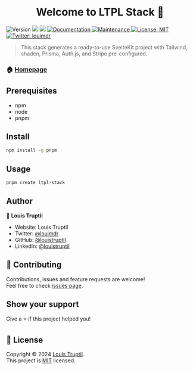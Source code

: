 <h1 align="center">Welcome to LTPL Stack 👋</h1>
<p>
  <img alt="Version" src="https://img.shields.io/badge/version-1.0.6-blue.svg?cacheSeconds=2592000" />
  <img src="https://img.shields.io/badge/npm-%3E%3D5.5.0-blue.svg" />
  <img src="https://img.shields.io/badge/node-%3E%3D9.3.0-blue.svg" />
  <a href="https://github.com/kefranabg/readme-md-generator#readme" target="_blank">
    <img alt="Documentation" src="https://img.shields.io/badge/documentation-yes-brightgreen.svg" />
  </a>
  <a href="https://github.com/kefranabg/readme-md-generator/graphs/commit-activity" target="_blank">
    <img alt="Maintenance" src="https://img.shields.io/badge/Maintained%3F-yes-green.svg" />
  </a>
  <a href="https://github.com/kefranabg/readme-md-generator/blob/master/LICENSE" target="_blank">
    <img alt="License: MIT" src="https://img.shields.io/github/license/louistruptil/LTPL Stack" />
  </a>
  <a href="https://twitter.com/louismdr" target="_blank">
    <img alt="Twitter: louimdr" src="https://img.shields.io/twitter/follow/louimdr.svg?style=social" />
  </a>
</p>

> This stack generates a ready-to-use SvelteKit project with Tailwind, shadcn, Prisma, Auth.js, and Stripe pre-configured.

### 🏠 [Homepage](https://github.com/louistruptil/LTPL-stack)

## Prerequisites

- npm
- node
- pnpm

## Install

```sh
npm install -g pnpm
```

## Usage

```sh
pnpm create ltpl-stack
```

## Author

👤 **Louis Truptil**

* Website: Louis Truptil
* Twitter: [@louimdr](https://twitter.com/louimdr)
* GitHub: [@louistruptil](https://github.com/louistruptil)
* LinkedIn: [@louistruptil](https://linkedin.com/in/louistruptil)

## 🤝 Contributing

Contributions, issues and feature requests are welcome!<br />Feel free to check [issues page](https://github.com/louistruptil/LTPL-stack/issues).

## Show your support

Give a ⭐️ if this project helped you!

## 📝 License

Copyright © 2024 [Louis Truptil](https://github.com/louistruptil).<br />
This project is [MIT](https://github.com/louistruptil/LTPL-stack/blob/main/LICENSE) licensed.
